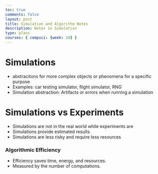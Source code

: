 ```yaml
---
toc: true
comments: false
layout: post
title: Simulation and Algorithm Notes
description: Notes in Simulation
type: plans
courses: { compsci: {week: 10} }
---
```


# Simulations
- abstracitons for more complex objects or phenomena for a specific purpose
- Examples: car testing simulator, flight simulator, RNG
- Simulation abstraction: Artifacts or errors when running a simulation

# Simulations vs Experiments
- Simulations are not in the real world while experiments are
- Simulations provide estimated results
- Simulations are less risky and require less resources

### Algorithmic Efficiency
- Efficiency saves time, energy, and resources.
- Measured by the number of computations.
